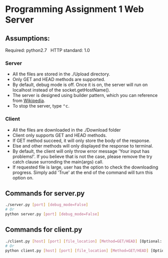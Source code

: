 # Programming Assignment 1 Web Server

## Assumptions:

Required: python2.7    
HTTP standard: 1.0    

### Server
* All the files are stored in the ./Upload directory. 
* Only GET and HEAD methods are supported. 
* By default, debug mode is off. Once it is on, the server will run on localhost instead of the socket.getHostName(). 
* The server is designed using builder pattern, which you can reference from [Wikipedia](https://en.wikipedia.org/wiki/Builder_pattern).
* To stop the server, type <kbd>⌃c</kbd>.

### Client
* All the files are downloaded in the ./Download folder
* Client only supports GET and HEAD methods. 
* If GET method succeed, it will only store the body of the response.
* Else and other methods will only displayed the response to terminal.
* By default, the client will only throw error message 'Your input has problems!'. If you believe that is not the case, please remove the try catch clause surronding the main(args) call.
* If requested file is large, user has the option to check the downloading progress. Simply add 'True' at the end of the command will turn this option on.

## Commands for server.py
```bash
./server.py [port] [debug_mode=False]
# Or
python server.py [port] [debug_mode=False]
```

## Commands for client.py
```bash
./client.py [host] [port] [file_location] [Method=GET/HEAD] [Optional: verbose=True/False]
# Or
python client.py [host] [port] [file_location] [Method=GET/HEAD] [Optional: verbose=True/False]
```
